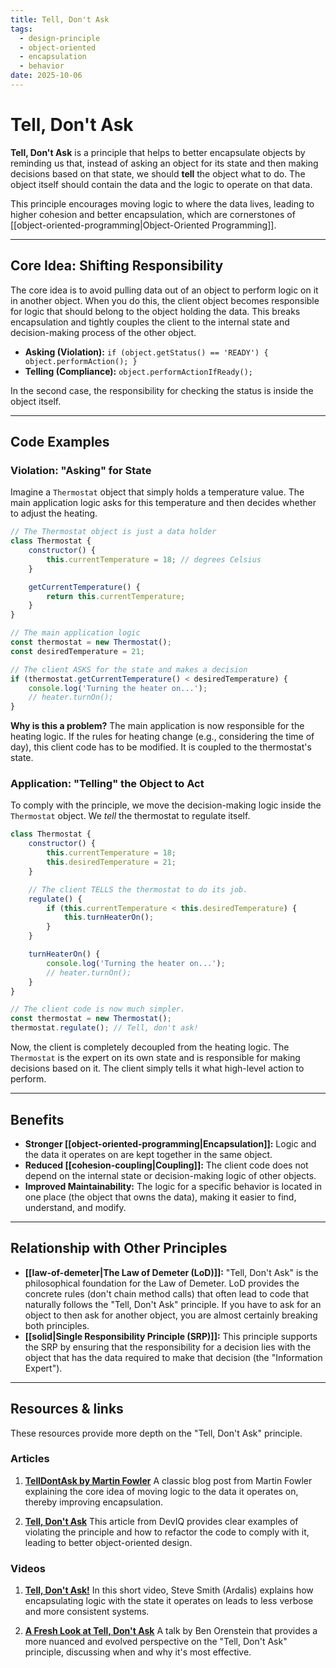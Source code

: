 ```yaml
---
title: Tell, Don't Ask
tags:
  - design-principle
  - object-oriented
  - encapsulation
  - behavior
date: 2025-10-06
---
```

# Tell, Don't Ask

**Tell, Don't Ask** is a principle that helps to better encapsulate objects by reminding us that, instead of asking an object for its state and then making decisions based on that state, we should **tell** the object what to do. The object itself should contain the data and the logic to operate on that data.

This principle encourages moving logic to where the data lives, leading to higher cohesion and better encapsulation, which are cornerstones of [[object-oriented-programming|Object-Oriented Programming]].

---

## Core Idea: Shifting Responsibility

The core idea is to avoid pulling data out of an object to perform logic on it in another object. When you do this, the client object becomes responsible for logic that should belong to the object holding the data. This breaks encapsulation and tightly couples the client to the internal state and decision-making process of the other object.

-   **Asking (Violation):** `if (object.getStatus() == 'READY') { object.performAction(); }`
-   **Telling (Compliance):** `object.performActionIfReady();`

In the second case, the responsibility for checking the status is inside the object itself.

---

## Code Examples

### Violation: "Asking" for State

Imagine a `Thermostat` object that simply holds a temperature value. The main application logic asks for this temperature and then decides whether to adjust the heating.

```javascript
// The Thermostat object is just a data holder
class Thermostat {
    constructor() {
        this.currentTemperature = 18; // degrees Celsius
    }

    getCurrentTemperature() {
        return this.currentTemperature;
    }
}

// The main application logic
const thermostat = new Thermostat();
const desiredTemperature = 21;

// The client ASKS for the state and makes a decision
if (thermostat.getCurrentTemperature() < desiredTemperature) {
    console.log('Turning the heater on...');
    // heater.turnOn();
}
```

**Why is this a problem?** The main application is now responsible for the heating logic. If the rules for heating change (e.g., considering the time of day), this client code has to be modified. It is coupled to the thermostat's state.

### Application: "Telling" the Object to Act

To comply with the principle, we move the decision-making logic inside the `Thermostat` object. We *tell* the thermostat to regulate itself.

```javascript
class Thermostat {
    constructor() {
        this.currentTemperature = 18;
        this.desiredTemperature = 21;
    }

    // The client TELLS the thermostat to do its job.
    regulate() {
        if (this.currentTemperature < this.desiredTemperature) {
            this.turnHeaterOn();
        }
    }

    turnHeaterOn() {
        console.log('Turning the heater on...');
        // heater.turnOn();
    }
}

// The client code is now much simpler.
const thermostat = new Thermostat();
thermostat.regulate(); // Tell, don't ask!
```
Now, the client is completely decoupled from the heating logic. The `Thermostat` is the expert on its own state and is responsible for making decisions based on it. The client simply tells it what high-level action to perform.

---

## Benefits

-   **Stronger [[object-oriented-programming|Encapsulation]]:** Logic and the data it operates on are kept together in the same object.
-   **Reduced [[cohesion-coupling|Coupling]]:** The client code does not depend on the internal state or decision-making logic of other objects.
-   **Improved Maintainability:** The logic for a specific behavior is located in one place (the object that owns the data), making it easier to find, understand, and modify.

---

## Relationship with Other Principles

-   **[[law-of-demeter|The Law of Demeter (LoD)]]:** "Tell, Don't Ask" is the philosophical foundation for the Law of Demeter. LoD provides the concrete rules (don't chain method calls) that often lead to code that naturally follows the "Tell, Don't Ask" principle. If you have to ask for an object to then ask for another object, you are almost certainly breaking both principles.
-   **[[solid|Single Responsibility Principle (SRP)]]:** This principle supports the SRP by ensuring that the responsibility for a decision lies with the object that has the data required to make that decision (the "Information Expert").

---

## Resources & links

These resources provide more depth on the "Tell, Don't Ask" principle.

### Articles

1.  **[TellDontAsk by Martin Fowler](https://martinfowler.com/bliki/TellDontAsk.html)**
    A classic blog post from Martin Fowler explaining the core idea of moving logic to the data it operates on, thereby improving encapsulation.

2.  **[Tell, Don't Ask](https://deviq.com/principles/tell-dont-ask)**
    This article from DevIQ provides clear examples of violating the principle and how to refactor the code to comply with it, leading to better object-oriented design.

### Videos

1.  **[Tell, Don't Ask!](https://www.youtube.com/watch?v=AcYcbBVmZew)**
    In this short video, Steve Smith (Ardalis) explains how encapsulating logic with the state it operates on leads to less verbose and more consistent systems.

2.  **[A Fresh Look at Tell, Don't Ask](https://www.youtube.com/watch?v=ZJ6bH6Df4K8)**
    A talk by Ben Orenstein that provides a more nuanced and evolved perspective on the "Tell, Don't Ask" principle, discussing when and why it's most effective.
